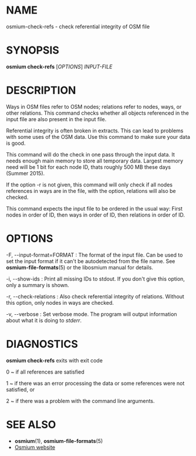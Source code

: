
# NAME

osmium-check-refs - check referential integrity of OSM file


# SYNOPSIS

**osmium check-refs** \[*OPTIONS*\] *INPUT-FILE*


# DESCRIPTION

Ways in OSM files refer to OSM nodes; relations refer to nodes, ways, or other
relations. This command checks whether all objects referenced in the input
file are also present in the input file.

Referential integrity is often broken in extracts. This can lead to problems
with some uses of the OSM data. Use this command to make sure your data is
good.

This command will do the check in one pass through the input data. It needs
enough main memory to store all temporary data. Largest memory need will be
1 bit for each node ID, thats roughly 500 MB these days (Summer 2015).

If the option -r is not given, this command will only check if all nodes
references in ways are in the file, with the option, relations will also be
checked.

This command expects the input file to be ordered in the usual way: First
nodes in order of ID, then ways in order of ID, then relations in order of ID.


# OPTIONS

-F, --input-format=FORMAT
:   The format of the input file. Can be used to set the input format if it
    can't be autodetected from the file name. See **osmium-file-formats**(5)
    or the libosmium manual for details.

-i, --show-ids
:   Print all missing IDs to stdout. If you don't give this option, only a
    summary is shown.

-r, --check-relations
:   Also check referential integrity of relations. Without this option, only
    nodes in ways are checked.

-v, --verbose
:   Set verbose mode. The program will output information about what it is
    doing to *stderr*.


# DIAGNOSTICS

**osmium check-refs** exits with exit code

0
  ~ if all references are satisfied

1
  ~ if there was an error processing the data or some references were not
    satisfied, or

2
  ~ if there was a problem with the command line arguments.


# SEE ALSO

* **osmium**(1), **osmium-file-formats**(5)
* [Osmium website](http://osmcode.org/osmium)


